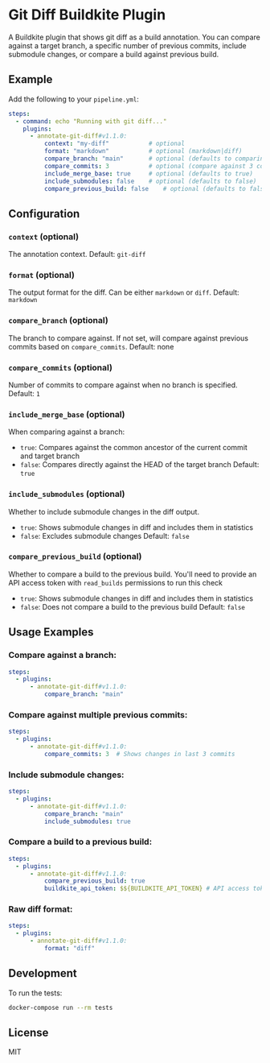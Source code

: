 # Git Diff Buildkite Plugin

A Buildkite plugin that shows git diff as a build annotation. You can compare against a target branch, a specific number of previous commits, include submodule changes, or compare a build against previous build.

## Example

Add the following to your `pipeline.yml`:

```yaml
steps:
  - command: echo "Running with git diff..."
    plugins:
      - annotate-git-diff#v1.1.0:
          context: "my-diff"           # optional
          format: "markdown"           # optional (markdown|diff)
          compare_branch: "main"       # optional (defaults to comparing against previous commit)
          compare_commits: 3           # optional (compare against 3 commits back, ignored if compare_branch is set)
          include_merge_base: true     # optional (defaults to true)
          include_submodules: false    # optional (defaults to false)
          compare_previous_build: false    # optional (defaults to false)
```

## Configuration

### `context` (optional)
The annotation context. Default: `git-diff`

### `format` (optional)
The output format for the diff. Can be either `markdown` or `diff`. Default: `markdown`

### `compare_branch` (optional)
The branch to compare against. If not set, will compare against previous commits based on `compare_commits`. Default: none

### `compare_commits` (optional)
Number of commits to compare against when no branch is specified. Default: `1`

### `include_merge_base` (optional)
When comparing against a branch:
- `true`: Compares against the common ancestor of the current commit and target branch
- `false`: Compares directly against the HEAD of the target branch
Default: `true`

### `include_submodules` (optional)
Whether to include submodule changes in the diff output.
- `true`: Shows submodule changes in diff and includes them in statistics
- `false`: Excludes submodule changes
Default: `false`

### `compare_previous_build` (optional)
Whether to compare a build to the previous build. You'll need to provide an API access token with `read_builds` permissions to run this check
- `true`: Shows submodule changes in diff and includes them in statistics
- `false`: Does not compare a build to the previous build
Default: `false`

## Usage Examples

### Compare against a branch:
```yaml
steps:
  - plugins:
      - annotate-git-diff#v1.1.0:
          compare_branch: "main"
```

### Compare against multiple previous commits:
```yaml
steps:
  - plugins:
      - annotate-git-diff#v1.1.0:
          compare_commits: 3  # Shows changes in last 3 commits
```

### Include submodule changes:
```yaml
steps:
  - plugins:
      - annotate-git-diff#v1.1.0:
          compare_branch: "main"
          include_submodules: true
```

### Compare a build to a previous build:
```yaml
steps:
  - plugins:
      - annotate-git-diff#v1.1.0:
          compare_previous_build: true
          buildkite_api_token: $${BUILDKITE_API_TOKEN} # API access token with `read_builds` permissions
```

### Raw diff format:
```yaml
steps:
  - plugins:
      - annotate-git-diff#v1.1.0:
          format: "diff"
```

## Development

To run the tests:

```bash
docker-compose run --rm tests
```

## License

MIT

